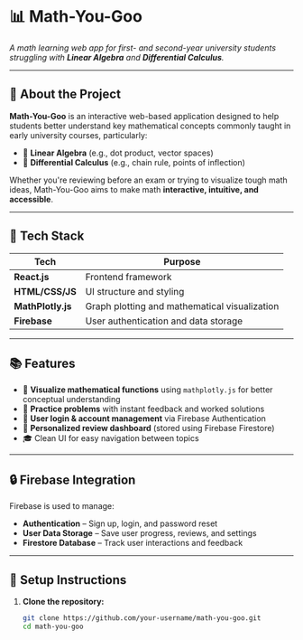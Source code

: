 # 📊 Math-You-Goo

_A math learning web app for first- and second-year university students struggling with **Linear Algebra** and **Differential Calculus**._

---

## 🚀 About the Project

**Math-You-Goo** is an interactive web-based application designed to help students better understand key mathematical concepts commonly taught in early university courses, particularly:

- 🧮 **Linear Algebra** (e.g., dot product, vector spaces)
- 🔀 **Differential Calculus** (e.g., chain rule, points of inflection)

Whether you're reviewing before an exam or trying to visualize tough math ideas, Math-You-Goo aims to make math **interactive, intuitive, and accessible**.

---

## 🧱 Tech Stack

| Tech              | Purpose                                    |
|-------------------|---------------------------------------------|
| **React.js**      | Frontend framework                         |
| **HTML/CSS/JS**   | UI structure and styling                   |
| **MathPlotly.js** | Graph plotting and mathematical visualization |
| **Firebase**      | User authentication and data storage       |

---

## 📚 Features

- 📐 **Visualize mathematical functions** using `mathplotly.js` for better conceptual understanding
- 🧠 **Practice problems** with instant feedback and worked solutions
- 🔐 **User login & account management** via Firebase Authentication
- 📝 **Personalized review dashboard** (stored using Firebase Firestore)
- 🎓 Clean UI for easy navigation between topics

---

## 🔒 Firebase Integration

Firebase is used to manage:

- **Authentication** – Sign up, login, and password reset
- **User Data Storage** – Save user progress, reviews, and settings
- **Firestore Database** – Track user interactions and feedback

---

## 📎 Setup Instructions

1. **Clone the repository:**
   ```bash
   git clone https://github.com/your-username/math-you-goo.git
   cd math-you-goo

